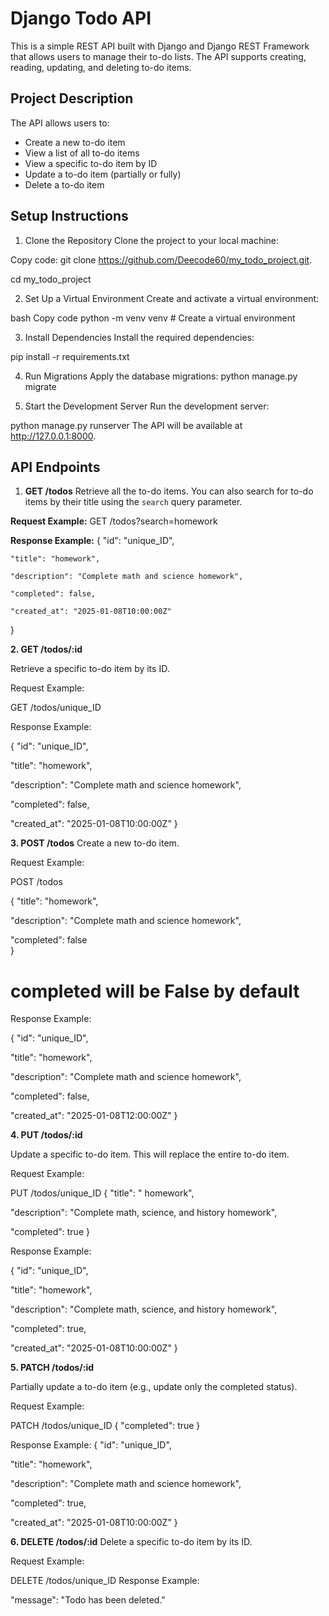 # Django Todo API

This is a simple REST API built with Django and Django REST Framework that allows users to manage their to-do lists. The API supports creating, reading, updating, and deleting to-do items.

## Project Description

The API allows users to:
- Create a new to-do item
- View a list of all to-do items
- View a specific to-do item by ID
- Update a to-do item (partially or fully)
- Delete a to-do item

## Setup Instructions 

1. Clone the Repository
Clone the project to your local machine:

Copy code:
git clone https://github.com/Deecode60/my_todo_project.git.

cd my_todo_project

2. Set Up a Virtual Environment 
Create and activate a virtual environment:

bash
Copy code
python -m venv venv  # Create a virtual environment

3. Install Dependencies
Install the required dependencies:

pip install -r requirements.txt


4. Run Migrations
Apply the database migrations:
python manage.py migrate


6. Start the Development Server
Run the development server:

python manage.py runserver
The API will be available at http://127.0.0.1:8000.


##  API Endpoints

1. **GET /todos**
Retrieve all the to-do items. You can also search for to-do items by their title using the `search` query parameter.

**Request Example:**
GET /todos?search=homework

**Response Example:**
  {
    "id": "unique_ID",

    "title": "homework",
    
    "description": "Complete math and science homework",
    
    "completed": false,
    
    "created_at": "2025-01-08T10:00:00Z"
  }

 
**2. GET /todos/:id**
 
Retrieve a specific to-do item by its ID.

Request Example:

GET /todos/unique_ID

Response Example:

{
  "id": "unique_ID",
  
  "title": "homework",
  
  "description": "Complete math and science homework",
  
  "completed": false,
  
  "created_at": "2025-01-08T10:00:00Z"
}


**3. POST /todos**
Create a new to-do item.

Request Example:

POST /todos

{
  "title": "homework",
  
  "description": "Complete math and science homework",
  
  "completed": false  
}
 # completed will be False by default
Response Example:

{
  "id": "unique_ID",
  
  "title": "homework",
  
  "description": "Complete math and science homework",
  
  "completed": false,
  
  "created_at": "2025-01-08T12:00:00Z"
}


**4. PUT /todos/:id**

Update a specific to-do item. This will replace the entire to-do item.

Request Example:

PUT /todos/unique_ID
{
  "title": " homework",
  
  "description": "Complete math, science, and history homework",
  
  "completed": true
}

Response Example:

{
  "id": "unique_ID",
  
  "title": "homework",
  
  "description": "Complete math, science, and history homework",
  
  "completed": true,
  
  "created_at": "2025-01-08T10:00:00Z"
}


**5. PATCH /todos/:id**

Partially update a to-do item (e.g., update only the completed status).

Request Example:

PATCH /todos/unique_ID
{
  "completed": true
}

Response Example:
{
  "id": "unique_ID",
  
  "title": "homework",
  
  "description": "Complete math and science homework",
  
  "completed": true,
  
  "created_at": "2025-01-08T10:00:00Z"
}

**6. DELETE /todos/:id**
Delete a specific to-do item by its ID.

Request Example:

DELETE /todos/unique_ID
Response Example:

"message": "Todo has been deleted."
